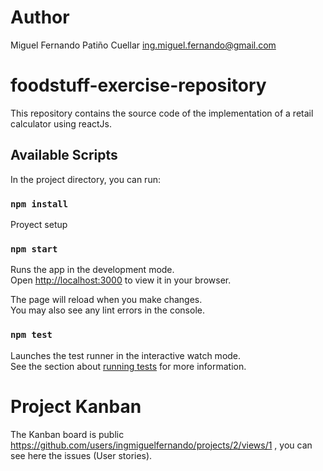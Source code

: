 # Author

Miguel Fernando Patiño Cuellar
ing.miguel.fernando@gmail.com

# foodstuff-exercise-repository
This repository contains the source code of the implementation of a retail calculator using reactJs.

## Available Scripts

In the project directory, you can run:

### `npm install`
Proyect setup

### `npm start`

Runs the app in the development mode.\
Open [http://localhost:3000](http://localhost:3000) to view it in your browser.

The page will reload when you make changes.\
You may also see any lint errors in the console.

### `npm test`

Launches the test runner in the interactive watch mode.\
See the section about [running tests](https://facebook.github.io/create-react-app/docs/running-tests) for more information.

# Project Kanban 

The Kanban board is public https://github.com/users/ingmiguelfernando/projects/2/views/1 , you can see here the issues (User stories).


